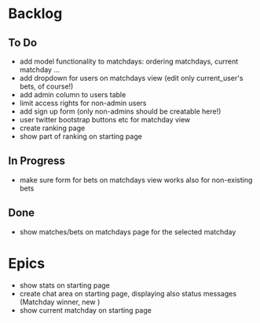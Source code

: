 # Backlog

## To Do
* add model functionality to matchdays: ordering matchdays, current matchday ...
* add dropdown for users on matchdays view (edit only current_user's bets, of course!)
* add admin column to users table
* limit access rights for non-admin users
* add sign up form (only non-admins should be creatable here!)
* user twitter bootstrap buttons etc for matchday view
* create ranking page
* show part of ranking on starting page

## In Progress
* make sure form for bets on matchdays view works also for non-existing bets

## Done
* show matches/bets on matchdays page for the selected matchday








# Epics
* show stats on starting page
* create chat area on starting page, displaying also status messages (Matchday winner, new )
* show current matchday on starting page

